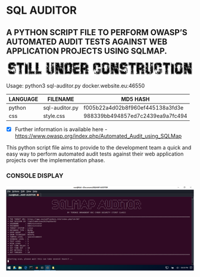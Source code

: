 # SQL AUDITOR
## A PYTHON SCRIPT FILE TO PERFORM OWASP’S AUTOMATED AUDIT TESTS AGAINST WEB APPLICATION PROJECTS USING SQLMAP.

![Screenshot](picture0.png) 

Usage: python3 sql-auditor.py docker.website.eu:46550

| LANGUAGE | FILENAME       | MD5 HASH                         | 
|--------  |---------       |---------                         | 
| python   | sql-auditor.py | f005b22a4d02b8f960ef445138a3fd3e | 
| css      | style.css      | 988339bb494857ed7c2439ea9a7fc494 |

- [x] Further information is available here - https://www.owasp.org/index.php/Automated_Audit_using_SQLMap

This python script file aims to provide to the development team a quick and easy way to perform automated audit tests against their web application projects over the implementation phase.

### CONSOLE DISPLAY
![Screenshot](picture1.png) 

